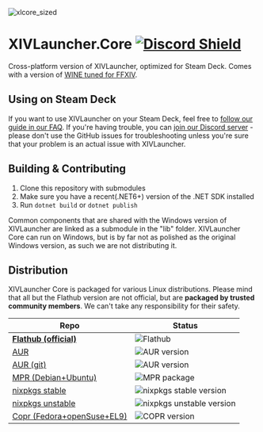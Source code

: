 ![xlcore_sized](https://user-images.githubusercontent.com/16760685/197423373-b6082cdb-dc1f-46db-8768-3f507f182ba8.png)

# XIVLauncher.Core  [![Discord Shield](https://discordapp.com/api/guilds/581875019861328007/widget.png?style=shield)](https://discord.gg/3NMcUV5)
Cross-platform version of XIVLauncher, optimized for Steam Deck. Comes with a version of [WINE tuned for FFXIV](https://github.com/goatcorp/wine-xiv-git).

## Using on Steam Deck
If you want to use XIVLauncher on your Steam Deck, feel free to [follow our guide in our FAQ](https://goatcorp.github.io/faq/steamdeck). If you're having trouble, you can [join our Discord server](https://discord.gg/3NMcUV5) - please don't use the GitHub issues for troubleshooting unless you're sure that your problem is an actual issue with XIVLauncher.

## Building & Contributing
1. Clone this repository with submodules
2. Make sure you have a recent(.NET6+) version of the .NET SDK installed
2. Run `dotnet build` or `dotnet publish`

Common components that are shared with the Windows version of XIVLauncher are linked as a submodule in the "lib" folder. XIVLauncher Core can run on Windows, but is by far not as polished as the original Windows version, as such we are not distributing it.

## Distribution
XIVLauncher Core is packaged for various Linux distributions. Please mind that all but the Flathub version are not official, but are **packaged by trusted community members**. We can't take any responsibility for their safety.

| Repo        | Status      |
| ----------- | ----------- |
| [**Flathub (official)**](https://flathub.org/apps/details/dev.goats.xivlauncher) | ![Flathub](https://img.shields.io/flathub/v/dev.goats.xivlauncher) |
| [AUR](https://aur.archlinux.org/packages/xivlauncher) | ![AUR version](https://img.shields.io/aur/version/xivlauncher) |
| [AUR (git)](https://aur.archlinux.org/packages/xivlauncher-git) | ![AUR version](https://img.shields.io/aur/version/xivlauncher-git) |
| [MPR (Debian+Ubuntu)](https://mpr.makedeb.org/packages/xivlauncher)  | ![MPR package](https://repology.org/badge/version-for-repo/mpr/xivlauncher.svg?header=MPR) |
| [nixpkgs stable](https://search.nixos.org/packages?channel=22.05&from=0&size=50&sort=relevance&type=packages&query=xivlauncher) | ![nixpkgs stable version](https://repology.org/badge/version-for-repo/nix_stable_22_05/xivlauncher.svg?header=nixpkgs%2022.05) |
| [nixpkgs unstable](https://search.nixos.org/packages?channel=unstable&from=0&size=50&sort=relevance&type=packages&query=xivlauncher) | ![nixpkgs unstable version](https://repology.org/badge/version-for-repo/nix_unstable/xivlauncher.svg?header=nixpkgs%20unstable) |
| [Copr (Fedora+openSuse+EL9)](https://copr.fedorainfracloud.org/coprs/rankyn/xivlauncher/) | ![COPR version](https://img.shields.io/endpoint?url=https%3A%2F%2Fraw.githubusercontent.com%2Frankynbass%2FXIVLauncher4rpm%2Fmain%2Fbadge.json)|
